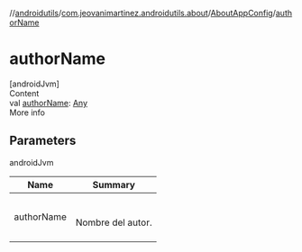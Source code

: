 //[androidutils](../../index.md)/[com.jeovanimartinez.androidutils.about](../index.md)/[AboutAppConfig](index.md)/[authorName](author-name.md)



# authorName  
[androidJvm]  
Content  
val [authorName](author-name.md): [Any](https://kotlinlang.org/api/latest/jvm/stdlib/kotlin/-any/index.html)  
More info  


## Parameters  
  
androidJvm  
  
|  Name|  Summary| 
|---|---|
| <a name="com.jeovanimartinez.androidutils.about/AboutAppConfig/authorName/#/PointingToDeclaration/"></a>authorName| <a name="com.jeovanimartinez.androidutils.about/AboutAppConfig/authorName/#/PointingToDeclaration/"></a><br><br>Nombre del autor.<br><br>
  
  



